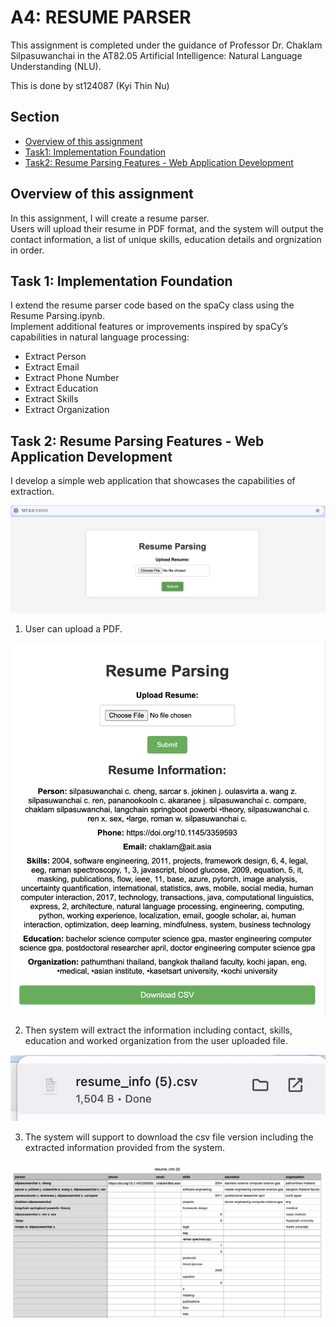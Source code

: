 # A4: RESUME PARSER

This assignment is completed under the guidance of Professor Dr. Chaklam Silpasuwanchai in the AT82.05 Artificial Intelligence: Natural Language Understanding (NLU).

This is done by st124087 (Kyi Thin Nu)

## Section
- [Overview of this assignment](#overview-of-this-assignment)
- [ Task1: Implementation Foundation ](#task-1-implementation-foundation)
- [Task2: Resume Parsing Features - Web Application Development](#task-2-resume-parsing-features---web-application-development)

## Overview of this assignment

In this assignment, I will create a resume parser.  
Users will upload their resume in PDF format, and the system will output the contact information, a list of unique skills, education details and orgnization in order.

## Task 1: Implementation Foundation
I extend the resume parser code based on the spaCy class using the Resume Parsing.ipynb.  
Implement additional features or improvements inspired by spaCy’s capabilities in natural language
processing:
- Extract Person
- Extract Email
- Extract Phone Number
- Extract Education
- Extract Skills
- Extract Organization

## Task 2: Resume Parsing Features - Web Application Development
I develop a simple web application that showcases the capabilities of extraction. 

![Alt Text](./app/image/ui1.png)  

1. User can upload a PDF.  

![Alt Text](./app/image/ui2.png)  


2. Then system will extract the information including contact, skills, education and worked organization from the user uploaded file.  

![Alt Text](./app/image/ui3.png)  


3. The system will support to download the csv file version including the extracted information provided from the system.  

![Alt Text](./app/image/ui4.png)  